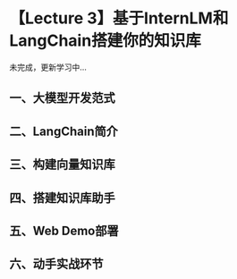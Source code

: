 # 【Lecture 3】基于InternLM和LangChain搭建你的知识库

未完成，更新学习中...

## 一、大模型开发范式
## 二、LangChain简介
## 三、构建向量知识库
## 四、搭建知识库助手
## 五、Web Demo部署
## 六、动手实战环节